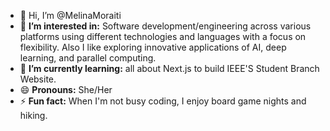- 👋 Hi, I’m @MelinaMoraiti
- 👀 **I’m interested in:** Software development/engineering across various platforms using different technologies and languages with a focus on flexibility. Also I like exploring innovative applications of AI, deep learning, and parallel computing.
- 🌱 **I’m currently learning:** all about Next.js to build IEEE'S Student Branch Website.
- 😄 **Pronouns:** She/Her
- ⚡ **Fun fact:** When I'm not busy coding, I enjoy board game nights and hiking.

